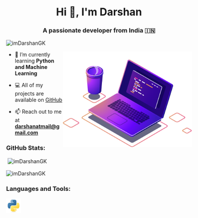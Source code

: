 <h1 align="center">Hi 👋, I'm Darshan</h1>
<h3 align="center">A passionate developer from India 🇮🇳 </h3>

<p align="left"> <img src="https://komarev.com/ghpvc/?username=imDarshanGK&label=Profile%20views&color=0e75b6&style=flat" alt="imDarshanGK" /> </p>

<img src="https://raw.githubusercontent.com/imDarshanGK/imDarshanGK/main/Assets/illustrations.png" min-width="300px" max-width="300px" width="350px" align="right"> 

- 🌱 I’m currently learning **Python and Machine Learning**

- 💻 All of my projects are available on [GitHub](https://github.com/imDarshanGK)

- 📫 Reach out to me at **darshanatmail@gmail.com**
  
<h3 align="left">GitHub Stats:</h3>
<p>&nbsp;<img align="center" src="https://github-readme-stats.vercel.app/api?username=imDarshanGK&show_icons=true&locale=en" alt="imDarshanGK" /></p>

<p><img align="center" src="https://github-readme-streak-stats.herokuapp.com/?user=imDarshanGK&" alt="imDarshanGK" /></p>

<h3 align="left">Languages and Tools:</h3>
<p align="left"> <a href="https://www.python.org" target="_blank" rel="noreferrer"> <img src="https://raw.githubusercontent.com/devicons/devicon/master/icons/python/python-original.svg" alt="python" width="40" height="40"/> </a> </p>

